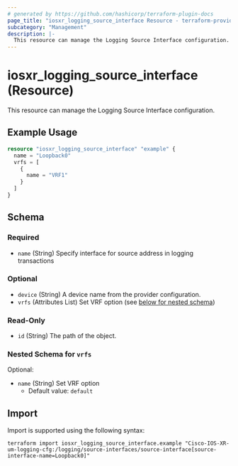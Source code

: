 ```yaml
---
# generated by https://github.com/hashicorp/terraform-plugin-docs
page_title: "iosxr_logging_source_interface Resource - terraform-provider-iosxr"
subcategory: "Management"
description: |-
  This resource can manage the Logging Source Interface configuration.
---
```


# iosxr_logging_source_interface (Resource)

This resource can manage the Logging Source Interface configuration.

## Example Usage

```terraform
resource "iosxr_logging_source_interface" "example" {
  name = "Loopback0"
  vrfs = [
    {
      name = "VRF1"
    }
  ]
}
```

<!-- schema generated by tfplugindocs -->
## Schema

### Required

- `name` (String) Specify interface for source address in logging transactions

### Optional

- `device` (String) A device name from the provider configuration.
- `vrfs` (Attributes List) Set VRF option (see [below for nested schema](#nestedatt--vrfs))

### Read-Only

- `id` (String) The path of the object.

<a id="nestedatt--vrfs"></a>
### Nested Schema for `vrfs`

Optional:

- `name` (String) Set VRF option
  - Default value: `default`

## Import

Import is supported using the following syntax:

```shell
terraform import iosxr_logging_source_interface.example "Cisco-IOS-XR-um-logging-cfg:/logging/source-interfaces/source-interface[source-interface-name=Loopback0]"
```
